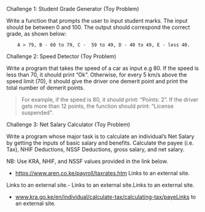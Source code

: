 Challenge 1: Student Grade Generator (Toy Problem)

Write a function that prompts the user to input student marks. The input should be between 0 and 100. The output should correspond the correct grade, as shown below: 

        A > 79, B - 60 to 79, C -  59 to 49, D - 40 to 49, E - less 40.

 

Challenge 2: Speed Detector (Toy Problem)

Write a program that takes the speed of a car as input e.g 80. If the speed is less than 70, it should print “Ok”. Otherwise, for every 5 km/s above the speed limit (70), it should give the driver one demerit point and print the total number of demerit points.

   > For example, if the speed is 80, it should print: “Points: 2”. If the driver gets more than 12 points, the function should print: “License suspended”.

 

Challenge 3: Net Salary Calculator (Toy Problem)

Write a program whose major task is to calculate an individual’s Net Salary by getting the inputs of basic salary and benefits. Calculate the payee (i.e. Tax), NHIF Deductions, NSSF Deductions, gross salary, and net salary. 

NB: Use KRA, NHIF, and NSSF values provided in the link below.

- https://www.aren.co.ke/payroll/taxrates.htm Links to an external site.

Links to an external site.-  Links to an external site.Links to an external site.

- www.kra.go.ke/en/individual/calculate-tax/calculating-tax/payeLinks to an external site.
